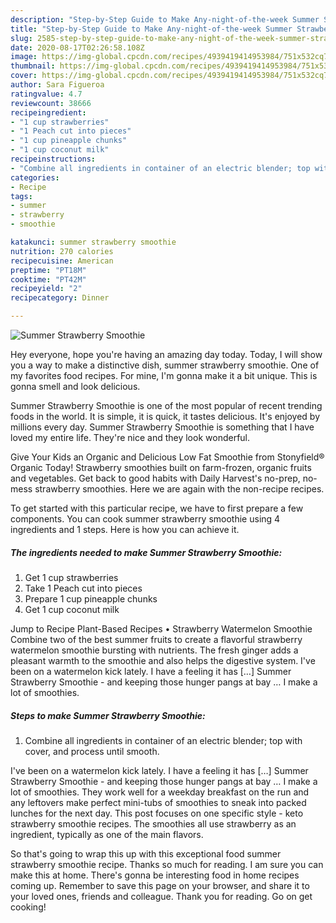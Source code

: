 ```yaml
---
description: "Step-by-Step Guide to Make Any-night-of-the-week Summer Strawberry Smoothie"
title: "Step-by-Step Guide to Make Any-night-of-the-week Summer Strawberry Smoothie"
slug: 2585-step-by-step-guide-to-make-any-night-of-the-week-summer-strawberry-smoothie
date: 2020-08-17T02:26:58.108Z
image: https://img-global.cpcdn.com/recipes/4939419414953984/751x532cq70/summer-strawberry-smoothie-recipe-main-photo.jpg
thumbnail: https://img-global.cpcdn.com/recipes/4939419414953984/751x532cq70/summer-strawberry-smoothie-recipe-main-photo.jpg
cover: https://img-global.cpcdn.com/recipes/4939419414953984/751x532cq70/summer-strawberry-smoothie-recipe-main-photo.jpg
author: Sara Figueroa
ratingvalue: 4.7
reviewcount: 38666
recipeingredient:
- "1 cup strawberries"
- "1 Peach cut into pieces"
- "1 cup pineapple chunks"
- "1 cup coconut milk"
recipeinstructions:
- "Combine all ingredients in container of an electric blender; top with cover, and process until smooth."
categories:
- Recipe
tags:
- summer
- strawberry
- smoothie

katakunci: summer strawberry smoothie 
nutrition: 270 calories
recipecuisine: American
preptime: "PT18M"
cooktime: "PT42M"
recipeyield: "2"
recipecategory: Dinner

---
```



![Summer Strawberry Smoothie](https://img-global.cpcdn.com/recipes/4939419414953984/751x532cq70/summer-strawberry-smoothie-recipe-main-photo.jpg)

Hey everyone, hope you're having an amazing day today. Today, I will show you a way to make a distinctive dish, summer strawberry smoothie. One of my favorites food recipes. For mine, I'm gonna make it a bit unique. This is gonna smell and look delicious.

Summer Strawberry Smoothie is one of the most popular of recent trending foods in the world. It is simple, it is quick, it tastes delicious. It's enjoyed by millions every day. Summer Strawberry Smoothie is something that I have loved my entire life. They're nice and they look wonderful.

Give Your Kids an Organic and Delicious Low Fat Smoothie from Stonyfield® Organic Today! Strawberry smoothies built on farm-frozen, organic fruits and vegetables. Get back to good habits with Daily Harvest&#39;s no-prep, no-mess strawberry smoothies. Here we are again with the non-recipe recipes.


To get started with this particular recipe, we have to first prepare a few components. You can cook summer strawberry smoothie using 4 ingredients and 1 steps. Here is how you can achieve it.

<!--inarticleads1-->

##### The ingredients needed to make Summer Strawberry Smoothie:

1. Get 1 cup strawberries
1. Take 1 Peach cut into pieces
1. Prepare 1 cup pineapple chunks
1. Get 1 cup coconut milk


Jump to Recipe Plant-Based Recipes • Strawberry Watermelon Smoothie Combine two of the best summer fruits to create a flavorful strawberry watermelon smoothie bursting with nutrients. The fresh ginger adds a pleasant warmth to the smoothie and also helps the digestive system. I&#39;ve been on a watermelon kick lately. I have a feeling it has […] Summer Strawberry Smoothie - and keeping those hunger pangs at bay … I make a lot of smoothies. 

<!--inarticleads2-->

##### Steps to make Summer Strawberry Smoothie:

1. Combine all ingredients in container of an electric blender; top with cover, and process until smooth.


I&#39;ve been on a watermelon kick lately. I have a feeling it has […] Summer Strawberry Smoothie - and keeping those hunger pangs at bay … I make a lot of smoothies. They work well for a weekday breakfast on the run and any leftovers make perfect mini-tubs of smoothies to sneak into packed lunches for the next day. This post focuses on one specific style - keto strawberry smoothie recipes. The smoothies all use strawberry as an ingredient, typically as one of the main flavors. 

So that's going to wrap this up with this exceptional food summer strawberry smoothie recipe. Thanks so much for reading. I am sure you can make this at home. There's gonna be interesting food in home recipes coming up. Remember to save this page on your browser, and share it to your loved ones, friends and colleague. Thank you for reading. Go on get cooking!
